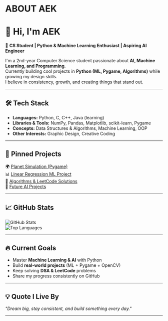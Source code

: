 #  ABOUT AEK
# 👋 Hi, I'm AEK

🚀 **CS Student | Python & Machine Learning Enthusiast | Aspiring AI Engineer**

I'm a 2nd-year Computer Science student passionate about **AI, Machine Learning, and Programming**.  
Currently building cool projects in **Python (ML, Pygame, Algorithms)** while growing my design skills.  
I believe in consistency, growth, and creating things that stand out.  

---

## 🛠️ Tech Stack
- **Languages:** Python, C, C++, Java (learning)  
- **Libraries & Tools:** NumPy, Pandas, Matplotlib, scikit-learn, Pygame  
- **Concepts:** Data Structures & Algorithms, Machine Learning, OOP  
- **Other Interests:** Graphic Design, Creative Coding  

---

## 📌 Pinned Projects
🌍 [Planet Simulation (Pygame)](link-to-repo)  
📊 [Linear Regression ML Project](link-to-repo)  
🧩 [Algorithms & LeetCode Solutions](link-to-repo)  
🤖 [Future AI Projects](link-to-repo)  

---

## 📈 GitHub Stats
![GitHub Stats](https://github-readme-stats.vercel.app/api?username=meddadaek&show_icons=true&theme=tokyonight)  
![Top Languages](https://github-readme-stats.vercel.app/api/top-langs/?username=meddadaek&layout=compact&theme=tokyonight)

---

## 🔥 Current Goals
- Master **Machine Learning & AI** with Python  
- Build **real-world projects** (ML + Pygame + OpenCV)  
- Keep solving **DSA & LeetCode** problems  
- Share my progress consistently on GitHub  

---

## 💡 Quote I Live By
_"Dream big, stay consistent, and build something every day."_  

---

